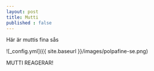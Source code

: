 ```yaml
---
layout: post
title: Mutti
published : false
---
```


Här är muttis fina sås

![_config.yml]({{ site.baseurl }}/images/polpafine-se.png)

MUTTI REAGERAR! 
